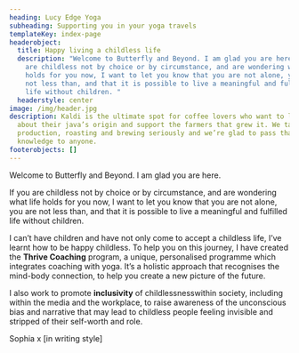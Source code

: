 ```yaml
---
heading: Lucy Edge Yoga
subheading: Supporting you in your yoga travels
templateKey: index-page
headerobject:
  title: Happy living a childless life
  description: "Welcome to Butterfly and Beyond. I am glad you are here.  If you
    are childless not by choice or by circumstance, and are wondering what life
    holds for you now, I want to let you know that you are not alone, you are
    not less than, and that it is possible to live a meaningful and fulfilled
    life without children. "
  headerstyle: center
image: /img/header.jpg
description: Kaldi is the ultimate spot for coffee lovers who want to learn
  about their java’s origin and support the farmers that grew it. We take coffee
  production, roasting and brewing seriously and we’re glad to pass that
  knowledge to anyone.
footerobjects: []
---
```

Welcome to Butterfly and Beyond. I am glad you are here.

If you are childless not by choice or by circumstance, and are wondering what life holds for you now, I want to let you know that you are not alone, you are not less than, and that it is possible to live a meaningful and fulfilled life without children.

I can’t have children and have not only come to accept a childless life, I’ve learnt how to be happy childless. To help you on this journey, I have created the **Thrive Coaching** program, a unique, personalised programme which integrates coaching with yoga. It’s a holistic approach that recognises the mind-body connection, to help you create a new picture of the future.

I also work to promote **inclusivity** of childlessnesswithin society, including within the media and the workplace, to raise awareness of the unconscious bias and narrative that may lead to childless people feeling invisible and stripped of their self-worth and role.

Sophia x \[in writing style]